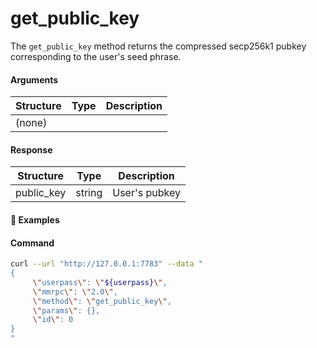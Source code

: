 # get\_public\_key

The `get_public_key` method returns the compressed secp256k1 pubkey corresponding to the user's seed phrase.

#### Arguments

| Structure | Type | Description |
| --------- | ---- | ----------- |
| (none)    |      |             |

#### Response

| Structure  | Type   | Description      |
| ---------- | ------ | ---------------- |
| public_key | string | User's pubkey    |

#### :pushpin: Examples

#### Command

```bash
curl --url "http://127.0.0.1:7783" --data "
{
     \"userpass\": \"${userpass}\",
     \"mmrpc\": \"2.0\",
     \"method\": \"get_public_key\",
     \"params\": {},
     \"id\": 0
}
"
```

<div style="margin-top: 0.5rem;">

<collapse-text hidden title="Response">

#### Response (success)

```json
{
  "mmrpc":"2.0",
  "result":{
    "public_key":"0366d28a7926fb20287132692c4cef7bc7e00e76da064948676f8549c0ed7114d3"
  },
  "id":0
}
```

</collapse-text>

</div>
